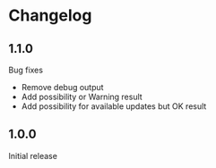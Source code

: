 # Changelog

## 1.1.0
Bug fixes

- Remove debug output
- Add possibility or Warning result
- Add possibility for available updates but OK result

## 1.0.0
Initial release
